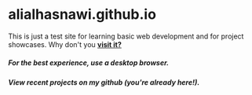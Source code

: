 # alialhasnawi.github.io

This is just a test site for learning basic web development and for project showcases. Why don't you **[visit it?](https://alialhasnawi.github.io/)**

##### For the best experience, use a desktop browser.

##### View recent projects on my github (you're already here!).
